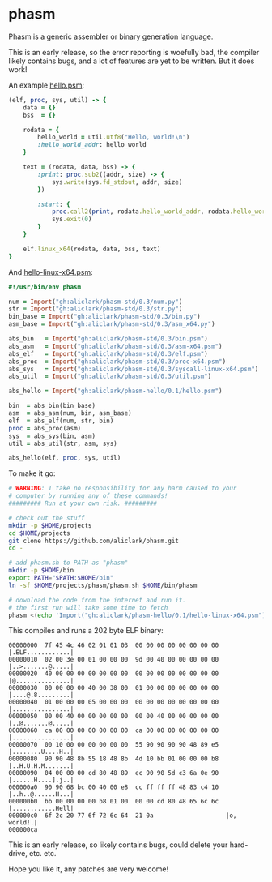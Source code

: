# phasm
Phasm is a generic assembler or binary generation language.

This is an early release, so the error reporting is woefully bad, the
compiler likely contains bugs, and a lot of features are yet to be
written. But it does work!

An example [hello.psm](https://github.com/aliclark/phasm-hello/blob/master/hello.psm):

```ruby
(elf, proc, sys, util) -> {
    data = {}
    bss  = {}

    rodata = {
        hello_world = util.utf8("Hello, world!\n")
        :hello_world_addr: hello_world
    }

    text = (rodata, data, bss) -> {
        :print: proc.sub2((addr, size) -> {
            sys.write(sys.fd_stdout, addr, size)
        })

        :start: {
            proc.call2(print, rodata.hello_world_addr, rodata.hello_world.size)
            sys.exit(0)
        }
    }

    elf.linux_x64(rodata, data, bss, text)
}
```

And [hello-linux-x64.psm](https://github.com/aliclark/phasm-hello/blob/master/hello-linux-x64.psm):

```ruby
#!/usr/bin/env phasm

num = Import("gh:aliclark/phasm-std/0.3/num.py")
str = Import("gh:aliclark/phasm-std/0.3/str.py")
bin_base = Import("gh:aliclark/phasm-std/0.3/bin.py")
asm_base = Import("gh:aliclark/phasm-std/0.3/asm_x64.py")

abs_bin   = Import("gh:aliclark/phasm-std/0.3/bin.psm")
abs_asm   = Import("gh:aliclark/phasm-std/0.3/asm-x64.psm")
abs_elf   = Import("gh:aliclark/phasm-std/0.3/elf.psm")
abs_proc  = Import("gh:aliclark/phasm-std/0.3/proc-x64.psm")
abs_sys   = Import("gh:aliclark/phasm-std/0.3/syscall-linux-x64.psm")
abs_util  = Import("gh:aliclark/phasm-std/0.3/util.psm")

abs_hello = Import("gh:aliclark/phasm-hello/0.1/hello.psm")

bin  = abs_bin(bin_base)
asm  = abs_asm(num, bin, asm_base)
elf  = abs_elf(num, str, bin)
proc = abs_proc(asm)
sys  = abs_sys(bin, asm)
util = abs_util(str, asm, sys)

abs_hello(elf, proc, sys, util)
```

To make it go:

```sh
# WARNING: I take no responsibility for any harm caused to your
# computer by running any of these commands!
######### Run at your own risk. #########

# check out the stuff
mkdir -p $HOME/projects
cd $HOME/projects
git clone https://github.com/aliclark/phasm.git
cd -

# add phasm.sh to PATH as "phasm"
mkdir -p $HOME/bin
export PATH="$PATH:$HOME/bin"
ln -sf $HOME/projects/phasm/phasm.sh $HOME/bin/phasm

# download the code from the internet and run it.
# the first run will take some time to fetch
phasm <(echo 'Import("gh:aliclark/phasm-hello/0.1/hello-linux-x64.psm")')
```

This compiles and runs a 202 byte ELF binary:

```
00000000  7f 45 4c 46 02 01 01 03  00 00 00 00 00 00 00 00  |.ELF............|
00000010  02 00 3e 00 01 00 00 00  9d 00 40 00 00 00 00 00  |..>.......@.....|
00000020  40 00 00 00 00 00 00 00  00 00 00 00 00 00 00 00  |@...............|
00000030  00 00 00 00 40 00 38 00  01 00 00 00 00 00 00 00  |....@.8.........|
00000040  01 00 00 00 05 00 00 00  00 00 00 00 00 00 00 00  |................|
00000050  00 00 40 00 00 00 00 00  00 00 40 00 00 00 00 00  |..@.......@.....|
00000060  ca 00 00 00 00 00 00 00  ca 00 00 00 00 00 00 00  |................|
00000070  00 10 00 00 00 00 00 00  55 90 90 90 90 48 89 e5  |........U....H..|
00000080  90 90 48 8b 55 18 48 8b  4d 10 bb 01 00 00 00 b8  |..H.U.H.M.......|
00000090  04 00 00 00 cd 80 48 89  ec 90 90 5d c3 6a 0e 90  |......H....].j..|
000000a0  90 90 68 bc 00 40 00 e8  cc ff ff ff 48 83 c4 10  |..h..@......H...|
000000b0  bb 00 00 00 00 b8 01 00  00 00 cd 80 48 65 6c 6c  |............Hell|
000000c0  6f 2c 20 77 6f 72 6c 64  21 0a                    |o, world!.|
000000ca
```

This is an early release, so likely contains bugs, could delete your hard-drive, etc. etc.

Hope you like it, any patches are very welcome!
